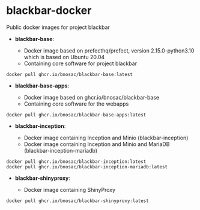 # blackbar-docker

Public docker images for project blackbar

- **blackbar-base**:  

   - Docker image based on prefecthq/prefect, version 2.15.0-python3.10 which is based on Ubuntu 20.04
   - Containing core software for project blackbar

```
docker pull ghcr.io/bnosac/blackbar-base:latest
```

- **blackbar-base-apps**:  

   - Docker image based on ghcr.io/bnosac/blackbar-base
   - Containing core software for the webapps

```
docker pull ghcr.io/bnosac/blackbar-base-apps:latest
```

- **blackbar-inception**:  

   - Docker image containing Inception and Minio (blackbar-inception)
   - Docker image containing Inception and Minio and MariaDB (blackbar-inception-mariadb)

```
docker pull ghcr.io/bnosac/blackbar-inception:latest
docker pull ghcr.io/bnosac/blackbar-inception-mariadb:latest
```


- **blackbar-shinyproxy**:  

   - Docker image containing ShinyProxy 

```
docker pull ghcr.io/bnosac/blackbar-shinyproxy:latest
```
